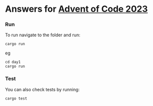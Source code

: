 # Answers for [Advent of Code 2023](https://adventofcode.com/2023)


### Run
To run navigate to the folder and run:
 ```
 cargo run
 ```

eg
```
cd day1
cargo run
```

### Test
You can also check tests by running:
```
cargo test
```